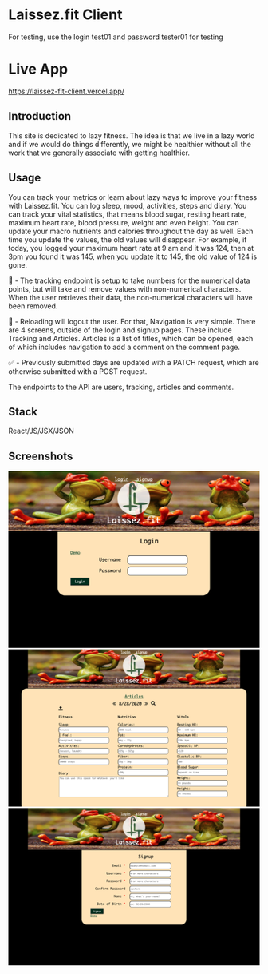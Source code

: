 # Laissez.fit Client

For testing, use the login test01 and password tester01 for testing

# Live App

https://laissez-fit-client.vercel.app/

## Introduction

This site is dedicated to lazy fitness. The idea is that we live in a lazy world
and if we would do things differently, we might be healthier without all the 
work that we generally associate with getting healthier.

## Usage

You can track your metrics or learn about lazy ways to improve your fitness 
with Laissez.fit. You can log sleep, mood, activities, steps and diary. You can
track your vital statistics, that means blood sugar, resting heart rate, 
maximum heart rate, blood pressure, weight and even height. You can update your 
macro nutrients and calories throughout the day as well. Each time you update the values, the old values will disappear. For example, if today, you logged your maximum heart rate at 9 am and it was 124, then at 3pm you found it was 145, when you update it to 145, the old value of 124 is gone. 

:1234:	- The tracking endpoint is setup to take numbers for the numerical data points, but will take and remove values with non-numerical characters. When the user retrieves their data, the non-numerical characters will have been removed.

:arrows_counterclockwise:  - Reloading will logout the user. For that, Navigation is very simple. There are 4 screens, outside of the login and signup pages. These include Tracking and Articles. Articles is a list of titles, which can be opened, each of which includes navigation to add a comment on the comment page.

:white_check_mark:  - Previously submitted days are updated with a PATCH request, which are otherwise submitted with a POST request.

The endpoints to the API are users, tracking, articles and comments.

## Stack

React/JS/JSX/JSON

## Screenshots

![image info](./src/Login-Page.png)
![image info](./src/Tracking-Page.png)
![image info](./src/Signup-Page.png)